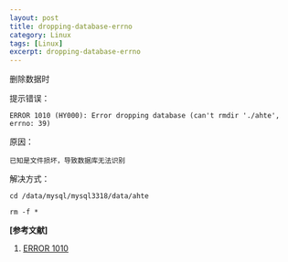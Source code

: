 ```yaml
---
layout: post
title: dropping-database-errno
category: Linux
tags: [Linux]
excerpt: dropping-database-errno
---
```


删除数据时

提示错误：

	ERROR 1010 (HY000): Error dropping database (can't rmdir './ahte', errno: 39)

原因：

	已知是文件损坏，导致数据库无法识别

解决方式：

	
	cd /data/mysql/mysql3318/data/ahte
	
	rm -f *


**[参考文献]**

1. [ERROR 1010](https://blog.csdn.net/u012349696/article/details/77936997 "ERROR 1010")

